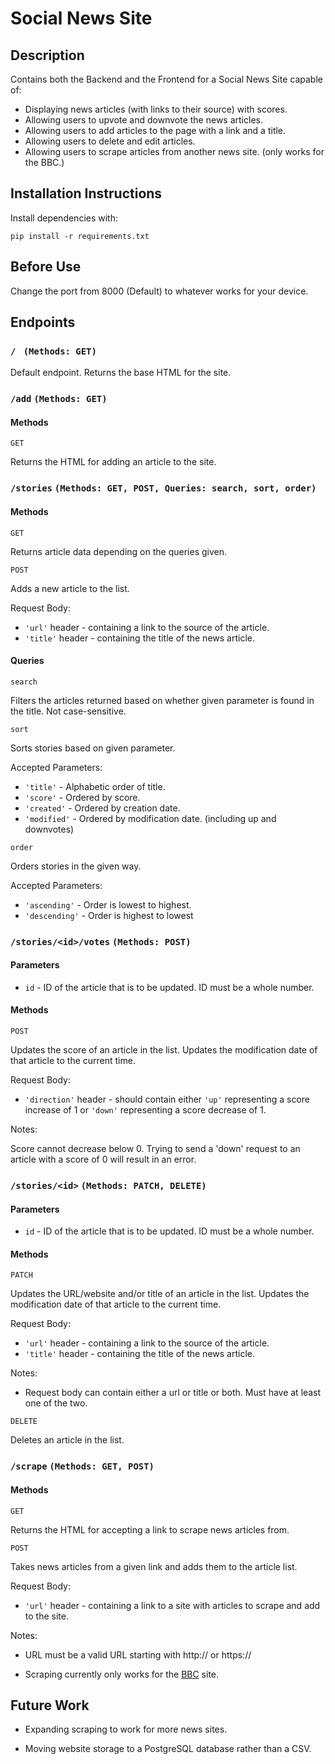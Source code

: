 # Social News Site

## Description

Contains both the Backend and the Frontend for a Social News Site capable of:

- Displaying news articles (with links to their source) with scores.
- Allowing users to upvote and downvote the news articles.
- Allowing users to add articles to the page with a link and a title.
- Allowing users to delete and edit articles.
- Allowing users to scrape articles from another news site. (only works for the BBC.)

## Installation Instructions

Install dependencies with:

```
pip install -r requirements.txt

```
## Before Use

Change the port from 8000 (Default) to whatever works for your device.

## Endpoints

### ```/ ``` ```(Methods: GET)```

Default endpoint. Returns the base HTML for the site.

### ```/add``` ```(Methods: GET)```

#### Methods

```GET```

Returns the HTML for adding an article to the site.

### ```/stories```  ```(Methods: GET, POST, Queries: search, sort, order)```

#### Methods

```GET```

Returns article data depending on the queries given.

```POST```

Adds a new article to the list. 

Request Body:

- ```'url'``` header - containing a link to the source of the article.
- ```'title'``` header - containing the title of the news article.

#### Queries

```search```

Filters the articles returned based on whether given parameter is found in the title. Not case-sensitive. 

```sort```

Sorts stories based on given parameter.

Accepted Parameters:

- ```'title'``` - Alphabetic order of title.
- ```'score'``` - Ordered by score.
- ```'created'``` - Ordered by creation date.
- ```'modified'``` - Ordered by modification date. (including up and downvotes)

```order```

Orders stories in the given way.

Accepted Parameters:

- ```'ascending'``` - Order is lowest to highest.
- ```'descending'``` - Order is highest to lowest

### ```/stories/<id>/votes```  ```(Methods: POST)```

#### Parameters

- ```id``` - ID of the article that is to be updated. ID must be a whole number.

#### Methods

```POST```

Updates the score of an article in the list. Updates the modification date of that article to the current time.

Request Body:

- ```'direction'``` header - should contain either ```'up'``` representing a score increase of 1 or ```'down'``` representing a score decrease of 1.

Notes:

Score cannot decrease below 0. Trying to send a 'down' request to an article with a score of 0 will result in an error.

### ```/stories/<id>``` ```(Methods: PATCH, DELETE)```

#### Parameters

- ```id``` - ID of the article that is to be updated. ID must be a whole number.

#### Methods

```PATCH```

Updates the URL/website and/or title of an article in the list. Updates the modification date of that article to the current time.

Request Body:

- ```'url'``` header - containing a link to the source of the article.
- ```'title'``` header - containing the title of the news article.

Notes:

- Request body can contain either a url or title or both. Must have at least one of the two. 

```DELETE```

Deletes an article in the list.

### ```/scrape```  ```(Methods: GET, POST)```

#### Methods

```GET```

Returns the HTML for accepting a link to scrape news articles from.

```POST```

Takes news articles from a given link and adds them to the article list.

Request Body:

- ```'url'``` header - containing a link to a site with articles to scrape and add to the site.

Notes: 

- URL must be a valid URL starting with http:// or https://

- Scraping currently only works for the [BBC](https://www.bbc.co.uk) site. 

## Future Work

- Expanding scraping to work for more news sites.

- Moving website storage to a PostgreSQL database rather than a CSV.
